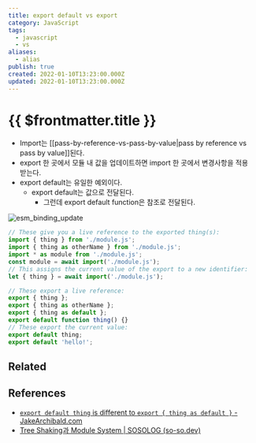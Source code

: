 ```yaml
---
title: export default vs export
category: JavaScript
tags:
  - javascript
  - vs
aliases:
  - alias
publish: true
created: 2022-01-10T13:23:00.000Z
updated: 2022-01-10T13:23:00.000Z
---
```


# {{ $frontmatter.title }}

- Import는 [[pass-by-reference-vs-pass-by-value|pass by reference vs pass by value]]된다.
- export 한 곳에서 모듈 내 값을 업데이트하면 import 한 곳에서 변경사항을 적용 받는다.
- export default는 유일한 예외이다.
  - export default는 값으로 전달된다.
    - 그런데 export default function은 참조로 전달된다.

![esm_binding_update](https://so-so.dev/static/51a3104db32dbfa8921fd3dde98b3771/6af66/esm_binding_update.png)

```js
// These give you a live reference to the exported thing(s):
import { thing } from './module.js';
import { thing as otherName } from './module.js';
import * as module from './module.js';
const module = await import('./module.js');
// This assigns the current value of the export to a new identifier:
let { thing } = await import('./module.js');

// These export a live reference:
export { thing };
export { thing as otherName };
export { thing as default };
export default function thing() {}
// These export the current value:
export default thing;
export default 'hello!';
```

## Related

## References

- [`export default thing` is different to `export { thing as default }` - JakeArchibald.com](https://jakearchibald.com/2021/export-default-thing-vs-thing-as-default/)
- [Tree Shaking과 Module System | SOSOLOG (so-so.dev)](https://so-so.dev/web/tree-shaking-module-system/)

